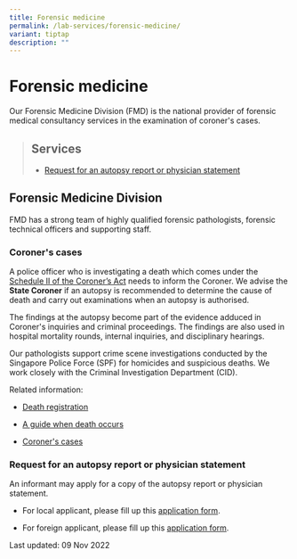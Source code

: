 ```yaml
---
title: Forensic medicine
permalink: /lab-services/forensic-medicine/
variant: tiptap
description: ""
---
```

<h1><strong>Forensic medicine</strong></h1><p>Our Forensic Medicine Division (FMD) is the national provider of forensic medical consultancy services in the examination of coroner's cases.</p><blockquote><h2><strong>Services</strong></h2><ul data-tight="true" class="tight"><li><p><a href="https://www.hsa.gov.sg/about-us/applied-sciences/forensic-medicine#autopsyReport" class="hsa-anchortag" rel="noopener noreferrer nofollow" target="_blank">Request for an autopsy report or physician statement</a></p></li></ul></blockquote><h2><strong>Forensic Medicine Division</strong></h2><p>FMD has a strong team of highly qualified forensic pathologists, forensic technical officers and supporting staff.</p><h3><strong>Coroner's cases</strong></h3><p>A police officer who is investigating a death which comes under the <a href="https://sso.agc.gov.sg/Act/CA2010?ProvIds=Sc2-.#Sc2-" rel="noopener noreferrer" target="_blank">Schedule II of the Coroner’s Act</a>&nbsp;needs to inform the Coroner. We advise the <strong>State Coroner</strong> if an autopsy is recommended to determine the cause of death and carry out examinations when an autopsy is authorised.</p><p>The findings at the autopsy become part of the evidence adduced in Coroner's inquiries and criminal proceedings. The findings are also used in hospital mortality rounds, internal inquiries, and disciplinary hearings.</p><p>Our pathologists support crime scene investigations conducted by the Singapore Police Force (SPF) for homicides and suspicious deaths. We work closely with the Criminal Investigation Department (CID).</p><p>Related information:</p><ul data-tight="true" class="tight"><li><p><a href="https://www.nea.gov.sg/our-services/after-death/post-death-matters/registering-a-death" rel="noopener noreferrer" target="_blank">Death registration</a></p></li><li><p><a href="https://www.nea.gov.sg/our-services/after-death/post-death-matters/when-death-occurs/at-home" rel="noopener noreferrer" target="_blank">A guide when death occurs</a></p></li><li><p><a href="https://www.statecourts.gov.sg/CriminalCase/Pages/Coroner's-Court.aspx" rel="noopener noreferrer" target="_blank">Coroner's cases</a></p></li></ul><p></p><h3><strong>Request for an autopsy report or physician statement&nbsp; &nbsp;</strong></h3><p>An informant may apply for a copy of the autopsy report or physician statement.</p><ul data-tight="true" class="tight"><li><p>For local applicant, please fill up this&nbsp;<a href="https://form.gov.sg/#!/5c4567008007010017cbf118" rel="noopener noreferrer" target="_blank">application form</a>.&nbsp;</p></li><li><p>For foreign applicant, please fill up this&nbsp;<a href="https://form.gov.sg/#!/5c6ce0c03b8748001762585a" rel="noopener noreferrer" target="_blank">application form</a>.</p></li></ul><p>Last updated: 09 Nov 2022</p>